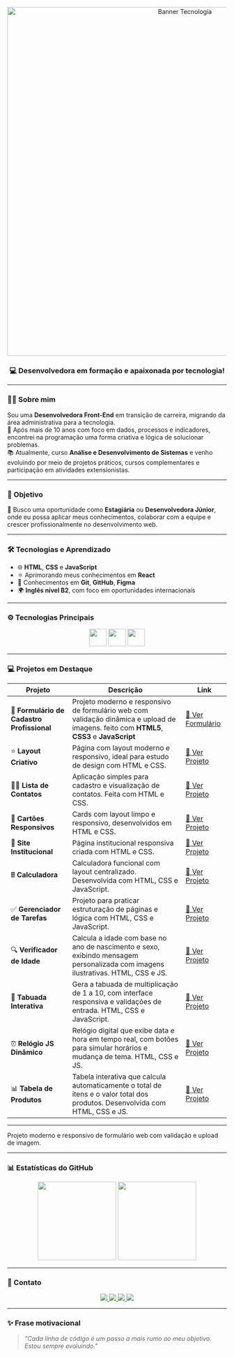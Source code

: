 <p align="center">
  <img src="https://i.postimg.cc/3wq3nvZ8/Banner-para-Linkedin-Tecnologia-em-Preto.png" alt="Banner Tecnologia" width="800"/>
</p>

<h3 align="center">💻 Desenvolvedora em formação e apaixonada por tecnologia!</h3>

---

### 👩‍💻 Sobre mim

Sou uma **Desenvolvedora Front-End** em transição de carreira, migrando da área administrativa para a tecnologia.  
💼 Após mais de 10 anos com foco em dados, processos e indicadores, encontrei na programação uma forma criativa e lógica de solucionar problemas.  
📚 Atualmente, curso **Análise e Desenvolvimento de Sistemas** e venho evoluindo por meio de projetos práticos, cursos complementares e participação em atividades extensionistas.

---

### 🎯 Objetivo

🚀 Busco uma oportunidade como **Estagiária** ou **Desenvolvedora Júnior**, onde eu possa aplicar meus conhecimentos, colaborar com a equipe e crescer profissionalmente no desenvolvimento web.

---

### 🛠 Tecnologias e Aprendizado

- 🌐 **HTML**, **CSS** e **JavaScript**  
- ⚛️ Aprimorando meus conhecimentos em **React**  
- 🧰 Conhecimentos em **Git**, **GitHub**, **Figma**  
- 🌍 **Inglês nível B2**, com foco em oportunidades internacionais

---

### ⚙️ Tecnologias Principais

<p align="center">
  <img src="https://cdn.jsdelivr.net/gh/devicons/devicon/icons/html5/html5-original.svg" width="40" height="40" />
  <img src="https://cdn.jsdelivr.net/gh/devicons/devicon/icons/css3/css3-original.svg" width="40" height="40" />
  <img src="https://cdn.jsdelivr.net/gh/devicons/devicon/icons/javascript/javascript-original.svg" width="40" height="40" />
</p>

---

### 💻 Projetos em Destaque

| Projeto                                   | Descrição                                                                                                                           | Link                                                                             |
|------------------------------------------|-------------------------------------------------------------------------------------------------------------------------------------|----------------------------------------------------------------------------------|
| 📝 **Formulário de Cadastro Profissional** | Projeto moderno e responsivo de formulário web com validação dinâmica e upload de imagens. feito com **HTML5**, **CSS3** e **JavaScript**                                          | [🔗 Ver Formulário](https://natipastre.github.io/Formul-rio-de-Cadastro-Profissional-e-Responsivo/) |
| ⭐ **Layout Criativo**                     | Página com layout moderno e responsivo, ideal para estudo de design com HTML e CSS.                                                 | [🔗 Ver Projeto](https://natipastre.github.io/Projeto1--LayoutCriativo/)           |
| 💇‍♀️ **Lista de Contatos**                | Aplicação simples para cadastro e visualização de contatos. Feita com HTML e CSS.                                                   | [🔗 Ver Projeto](https://natipastre.github.io/Projeto-2---Lista-de-Contatos/)      |
| 🧹 **Cartões Responsivos**                | Cards com layout limpo e responsivo, desenvolvidos em HTML e CSS.                                                                   | [🔗 Ver Projeto](https://natipastre.github.io/Projeto-3-Cards---Layout-Responsivo/) |
| 🏢 **Site Institucional**                 | Página institucional responsiva criada com HTML e CSS.                                                                              | [🔗 Ver Projeto](https://natipastre.github.io/Projeto-4---Front-End-Aprenser/)     |
| 🖩 **Calculadora**                        | Calculadora funcional com layout centralizado. Desenvolvida com HTML, CSS e JavaScript.                                            | [🔗 Ver Projeto](https://natipastre.github.io/Calculadora---js-/)                  |
| ✅ **Gerenciador de Tarefas**             | Projeto para praticar estruturação de páginas e lógica com HTML, CSS e JavaScript.                                                  | [🔗 Ver Projeto](https://natipastre.github.io/Gerenciador-de-Tarefas/)             |
| 🔍 **Verificador de Idade**               | Calcula a idade com base no ano de nascimento e sexo, exibindo mensagem personalizada com imagens ilustrativas. HTML, CSS e JS.   | [🔗 Ver Projeto](https://natipastre.github.io/verificador-idade-javascript/)       |
| 🧮 **Tabuada Interativa**                  | Gera a tabuada de multiplicação de 1 a 10, com interface responsiva e validações de entrada. HTML, CSS e JavaScript.                | [🔗 Ver Projeto](https://natipastre.github.io/tabuada-interativa/)                 |
| ⏰ **Relógio JS Dinâmico**                 | Relógio digital que exibe data e hora em tempo real, com botões para simular horários e mudança de tema. HTML, CSS e JS.           | [🔗 Ver Projeto](https://natipastre.github.io/Rel-gio-JS-Din-mico/)                |
| 📊 **Tabela de Produtos**                  | Tabela interativa que calcula automaticamente o total de itens e o valor total dos produtos. Desenvolvida com HTML, CSS e JS.       | [🔗 Ver Projeto](https://natipastre.github.io/Tabela-de-Produtos/)                 |

---



Projeto moderno e responsivo de formulário web com validação e upload de imagem.

---

### 📊 Estatísticas do GitHub

<p align="center">
  <img height="180em" src="https://github-readme-stats.vercel.app/api?username=natipastre&show_icons=true&theme=radical" />
  <img height="180em" src="https://github-readme-stats.vercel.app/api/top-langs/?username=natipastre&layout=compact&langs_count=7&theme=radical" />
</p>

---

### 💌 Contato

<p align="center">
  <a href="https://www.linkedin.com/in/nataliapastre-dev/" target="_blank">
    <img src="https://img.shields.io/badge/LinkedIn-0077B5?style=for-the-badge&logo=linkedin&logoColor=white"/>
  </a>
  <a href="mailto:natalia.pastre@yahoo.com.br">
    <img src="https://img.shields.io/badge/Email-D14836?style=for-the-badge&logo=gmail&logoColor=white"/>
  </a>
  <a href="https://wa.me/5516997135203" target="_blank">
    <img src="https://img.shields.io/badge/WhatsApp-25D366?style=for-the-badge&logo=whatsapp&logoColor=white"/>
  </a>
  <a href="https://github.com/natipastre" target="_blank">
    <img src="https://img.shields.io/badge/GitHub-181717?style=for-the-badge&logo=github&logoColor=white"/>
  </a>
</p>

---

### ✨ Frase motivacional

> _"Cada linha de código é um passo a mais rumo ao meu objetivo. Estou sempre evoluindo."_

